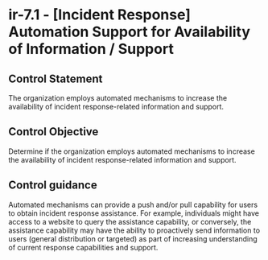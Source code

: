 # ir-7.1 - \[Incident Response\] Automation Support for Availability of Information / Support

## Control Statement

The organization employs automated mechanisms to increase the availability of incident response-related information and support.

## Control Objective

Determine if the organization employs automated mechanisms to increase the availability of incident response-related information and support.

## Control guidance

Automated mechanisms can provide a push and/or pull capability for users to obtain incident response assistance. For example, individuals might have access to a website to query the assistance capability, or conversely, the assistance capability may have the ability to proactively send information to users (general distribution or targeted) as part of increasing understanding of current response capabilities and support.
